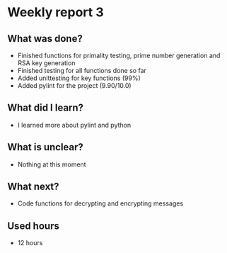 # Weekly report 3
## What was done?
- Finished functions for primality testing, prime number generation and RSA key generation
- Finished testing for all functions done so far
- Added unittesting for key functions (99%)
- Added pylint for the project (9.90/10.0)

## What did I learn?
- I learned more about pylint and python

## What is unclear?
- Nothing at this moment

## What next?
- Code functions for decrypting and encrypting messages

## Used hours
- 12 hours
